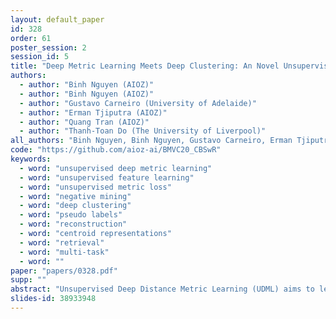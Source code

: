 ```yaml
---
layout: default_paper
id: 328
order: 61
poster_session: 2
session_id: 5
title: "Deep Metric Learning Meets Deep Clustering: An Novel Unsupervised Approach for Feature Embedding"
authors:
  - author: "Binh Nguyen (AIOZ)"
  - author: "Binh Nguyen (AIOZ)"
  - author: "Gustavo Carneiro (University of Adelaide)"
  - author: "Erman Tjiputra (AIOZ)"
  - author: "Quang Tran (AIOZ)"
  - author: "Thanh-Toan Do (The University of Liverpool)"
all_authors: "Binh Nguyen, Binh Nguyen, Gustavo Carneiro, Erman Tjiputra, Quang Tran and Thanh-Toan Do"
code: "https://github.com/aioz-ai/BMVC20_CBSwR"
keywords:
  - word: "unsupervised deep metric learning"
  - word: "unsupervised feature learning"
  - word: "unsupervised metric loss"
  - word: "negative mining"
  - word: "deep clustering"
  - word: "pseudo labels"
  - word: "reconstruction"
  - word: "centroid representations"
  - word: "retrieval"
  - word: "multi-task"
  - word: ""
paper: "papers/0328.pdf"
supp: ""
abstract: "Unsupervised Deep Distance Metric Learning (UDML) aims to learn sample similarities in the embedding space from an unlabeled dataset. Traditional UDML methods usually use the triplet loss or pairwise loss which requires the mining of positive and negative samples w.r.t. anchor data points. This is, however, challenging in an unsupervised setting as the label information is not available. In this paper, we propose a new UDML method that overcomes that challenge. In particular, we propose to use a deep clustering loss to learn centroids, i.e., pseudo labels, that represent semantic classes. During learning, these centroids are also used to reconstruct the input samples. It hence ensures the representativeness of centroids — each centroid represents visually similar samples. Therefore, the centroids give information about positive (visually similar) and negative (visually dissimilar) samples. Based on pseudo labels, we propose a novel unsupervised metric loss which enforces the positive concentration and negative separation of samples in the embedding space. Experimental results on benchmarking datasets show that the proposed approach outperforms other UDML methods."
slides-id: 38933948
---
```

